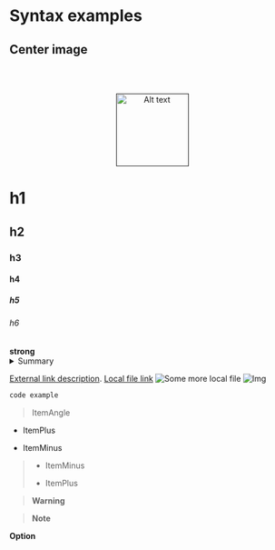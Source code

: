 <!-- ![TermGraph logo](apps/TermGraphApp/resources/applicationIcons/appIcon128x128.png) 
# TermGraph

Description | Philosophy | Key features | Installation | Build | Tests | Roadmap | Tech stack
Description · Philosophy · Key features · Installation · Build · Tests · Roadmap · Tech stack

# ⚡️ Description

TermGraph is a project that trying to implement rather simple idea:
In many good structured areas of knowledge we often can see, that terms are build up on each other in form some kind of a tree.
With this software you can realize this idea, and actually build that tree of terms.

# 📜 Philosophy
# 🌿 Key features
# 🚀 Installation
# ⚙️ Build
# ☕️ Tests
# 🗺 Roadmap
# 🧬 Tech stack
(Cmake | Qt | QML | Conan) + version + icons -->




<!-- github readme TODO:
1) Update screenshots
1.1) Make screenshots svg if possible
2) Update description
2.1) Add build section with description of modules and way of building
2.2) Add dependency from qt6
2.3) Mention that it can be build on android, wasm, desktop
2.4) Add Git flow
3) Add badges https://forthebadge.com/
3.1) Master branch -> main branch
Check different github themes
Badge to linkedin License badge, Ci badge, tests badge
Update application icon (golden ratio for hexagons?)

Sections:
Add application icon in title!
Add some strange sounding quote
Table of contents (Blog | Devices | Todo List | Smart)
Philosofy
Key features
Main site link
How to Use
Installation
Repo links
Roadmap section: https://github.com/Hexworks/zircon#readme
Features, comparison with other projects
Configuration/Build
Requirements
# License badge


 Built with ❤️ by ...

Project structure (with table of modules and usage)
Support| GitHub | Patreon| License |Donations?

Smiles and beautiful warning section
Fill in topic section

How to start tests

✔️❌🎉⭐️🥳💠🔍

https://gist.github.com/rxaviers/7360908 -->

<!-- Recomendations:
Width 80 characters

contribution guideline
Project page with GitHub pages?
Meetup speech, changelog news

Readme gives x5 to project stars
Talk to every community individually
Try to be in Trending section, but topics is also ok

Make fixes to my personal profile page on github -->


# Syntax examples
## Center image

<br> <br />

<div align="center"><a href=""><img width="128" alt="Alt text" src="img/img.png"></a></div>

<h1>h1</h1>
<h2>h2</h2>
<h3>h3</h3>
<h4>h4</h4>
<h5>h5</h5>
<h6>h6</h6>
<strong>strong</strong>

<details>
  <summary>Summary</summary>
  <ol>
    <li><a href="#-some">List 1</a></li>
    <li><a href="#-some">List 2</a></li>
  </ol>
</details>

[External link description](https://link.io/).
[Local file link](LICENSE)
![Some more local file](./local_file.png)
![Img](https://link.io/file.svg "Some info")

```bash
code example 
```
> ItemAngle
+ ItemPlus
- ItemMinus
>- ItemMinus
>+ ItemPlus

> **Warning**

> **Note**

**Option**
